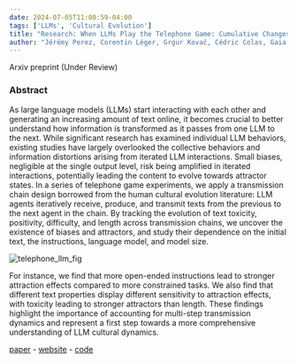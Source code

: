 ```yaml
---
date: 2024-07-05T11:00:59-04:00
tags: ['LLMs', 'Cultural Evolution']
title: "Research: When LLMs Play the Telephone Game: Cumulative Changes and Attractors in Iterated Cultural Transmissions"
author: "Jérémy Perez, Corentin Léger, Grgur Kovač, Cédric Colas, Gaia Molinaro, Maxime Derex, Pierre-Yves Oudeyer, Clément Moulin-Frier"
---
```

Arxiv preprint (Under Review)

### Abstract

As large language models (LLMs) start interacting with each other and generating an increasing amount of text online, it becomes crucial to better understand how information is transformed as it passes from one LLM to the next. While significant research has examined individual LLM behaviors, existing studies have largely overlooked the collective behaviors and information distortions arising from iterated LLM interactions. Small biases, negligible at the single output level, risk being amplified in iterated interactions, potentially leading the content to evolve towards attractor states. In a series of telephone game experiments, we apply a transmission chain design borrowed from the human cultural evolution literature: LLM agents iteratively receive, produce, and transmit texts from the previous to the next agent in the chain. By tracking the evolution of text toxicity, positivity, difficulty, and length across transmission chains, we uncover the existence of biases and attractors, and study their dependence on the initial text, the instructions, language model, and model size. 

![telephone_llm_fig](/TelephoneLLM.png)

For instance, we find that more open-ended instructions lead to stronger attraction effects compared to more constrained tasks. We also find that different text properties display different sensitivity to attraction effects, with toxicity leading to stronger attractors than length. These findings highlight the importance of accounting for multi-step transmission dynamics and represent a first step towards a more comprehensive understanding of LLM cultural dynamics. 

    
[paper](https://arxiv.org/abs/2407.04503) - [website](https://sites.google.com/view/telephone-game-llm) - [code](https://github.com/jeremyperez2/TelephoneGameLLM)

 

